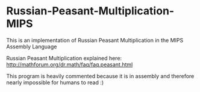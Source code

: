 # Russian-Peasant-Multiplication-MIPS

This is an implementation of Russian Peasant Multiplication in the MIPS Assembly Language

Russian Peasant Multiplication explained here: http://mathforum.org/dr.math/faq/faq.peasant.html

This program is heavily commented because it is in assembly and therefore nearly impossible for humans to read :)
